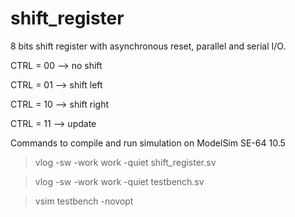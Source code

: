 # shift_register

8 bits shift register with asynchronous reset, parallel and serial I/O.

 CTRL = 00 --> no shift
 
 CTRL = 01 --> shift left
 
 CTRL = 10 --> shift right
 
 CTRL = 11 --> update
 

Commands to compile and run simulation on ModelSim SE-64 10.5
>vlog -sw -work work -quiet shift_register.sv

>vlog -sw -work work -quiet testbench.sv

>vsim testbench -novopt
